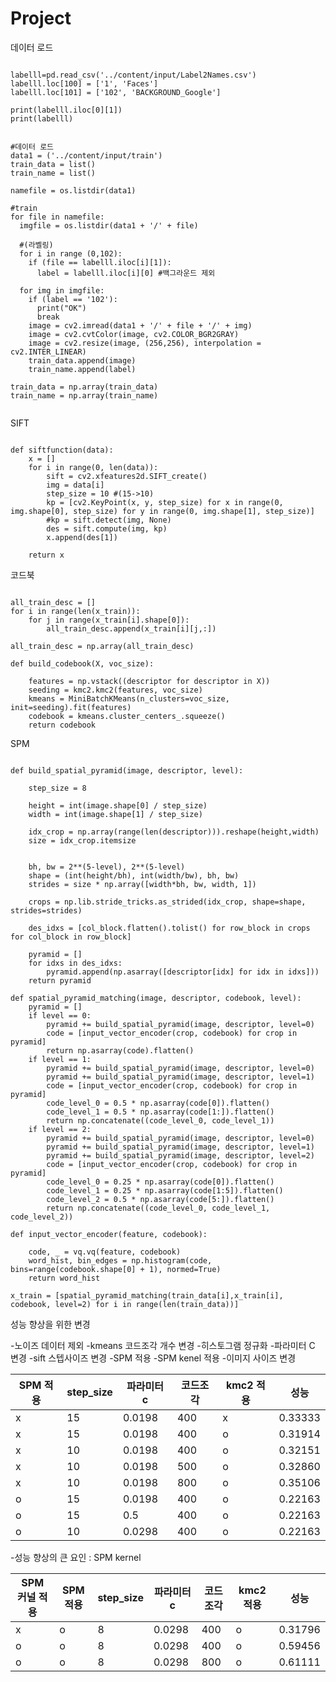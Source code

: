 # Project

데이터 로드
<pre><code>
labelll=pd.read_csv('../content/input/Label2Names.csv')
labelll.loc[100] = ['1', 'Faces']
labelll.loc[101] = ['102', 'BACKGROUND_Google']

print(labelll.iloc[0][1])
print(labelll)
</code></pre>
<pre><code>
#데이터 로드
data1 = ('../content/input/train')
train_data = list()
train_name = list()

namefile = os.listdir(data1)

#train
for file in namefile:
  imgfile = os.listdir(data1 + '/' + file)
  
  #(라벨링)
  for i in range (0,102):
    if (file == labelll.iloc[i][1]):
      label = labelll.iloc[i][0] #백그라운드 제외

  for img in imgfile:
    if (label == '102'):
      print("OK")
      break
    image = cv2.imread(data1 + '/' + file + '/' + img)
    image = cv2.cvtColor(image, cv2.COLOR_BGR2GRAY)
    image = cv2.resize(image, (256,256), interpolation = cv2.INTER_LINEAR)
    train_data.append(image)
    train_name.append(label)

train_data = np.array(train_data)
train_name = np.array(train_name)

</pre></code>

SIFT
<pre><code>
def siftfunction(data):
    x = []
    for i in range(0, len(data)):
        sift = cv2.xfeatures2d.SIFT_create()
        img = data[i]
        step_size = 10 #(15->10)
        kp = [cv2.KeyPoint(x, y, step_size) for x in range(0, img.shape[0], step_size) for y in range(0, img.shape[1], step_size)]
        #kp = sift.detect(img, None)
        des = sift.compute(img, kp)
        x.append(des[1])
        
    return x
</pre></code>

코드북
<pre><code>
all_train_desc = []
for i in range(len(x_train)):
    for j in range(x_train[i].shape[0]):
        all_train_desc.append(x_train[i][j,:])

all_train_desc = np.array(all_train_desc)

def build_codebook(X, voc_size):
   
    features = np.vstack((descriptor for descriptor in X))
    seeding = kmc2.kmc2(features, voc_size)
    kmeans = MiniBatchKMeans(n_clusters=voc_size, init=seeding).fit(features)
    codebook = kmeans.cluster_centers_.squeeze()
    return codebook
</pre></code>

SPM
<pre><code>
def build_spatial_pyramid(image, descriptor, level):
  
    step_size = 8
   
    height = int(image.shape[0] / step_size)
    width = int(image.shape[1] / step_size)

    idx_crop = np.array(range(len(descriptor))).reshape(height,width)
    size = idx_crop.itemsize

   
    bh, bw = 2**(5-level), 2**(5-level)
    shape = (int(height/bh), int(width/bw), bh, bw)
    strides = size * np.array([width*bh, bw, width, 1])

    crops = np.lib.stride_tricks.as_strided(idx_crop, shape=shape, strides=strides)

    des_idxs = [col_block.flatten().tolist() for row_block in crops for col_block in row_block]

    pyramid = []
    for idxs in des_idxs:
        pyramid.append(np.asarray([descriptor[idx] for idx in idxs]))
    return pyramid

def spatial_pyramid_matching(image, descriptor, codebook, level):
    pyramid = []
    if level == 0:
        pyramid += build_spatial_pyramid(image, descriptor, level=0)
        code = [input_vector_encoder(crop, codebook) for crop in pyramid]
        return np.asarray(code).flatten()
    if level == 1:
        pyramid += build_spatial_pyramid(image, descriptor, level=0)
        pyramid += build_spatial_pyramid(image, descriptor, level=1)
        code = [input_vector_encoder(crop, codebook) for crop in pyramid]
        code_level_0 = 0.5 * np.asarray(code[0]).flatten()
        code_level_1 = 0.5 * np.asarray(code[1:]).flatten()
        return np.concatenate((code_level_0, code_level_1))
    if level == 2:
        pyramid += build_spatial_pyramid(image, descriptor, level=0)
        pyramid += build_spatial_pyramid(image, descriptor, level=1)
        pyramid += build_spatial_pyramid(image, descriptor, level=2)
        code = [input_vector_encoder(crop, codebook) for crop in pyramid]
        code_level_0 = 0.25 * np.asarray(code[0]).flatten()
        code_level_1 = 0.25 * np.asarray(code[1:5]).flatten()
        code_level_2 = 0.5 * np.asarray(code[5:]).flatten()
        return np.concatenate((code_level_0, code_level_1, code_level_2))

def input_vector_encoder(feature, codebook):
   
    code, _ = vq.vq(feature, codebook)
    word_hist, bin_edges = np.histogram(code, bins=range(codebook.shape[0] + 1), normed=True)
    return word_hist
    
x_train = [spatial_pyramid_matching(train_data[i],x_train[i], codebook, level=2) for i in range(len(train_data))]
</pre></code>


성능 향상을 위한 변경

-노이즈 데이터 제외
-kmeans 코드조각 개수 변경
-히스토그램 정규화
-파라미터 C 변경
-sift 스텝사이즈 변경
-SPM 적용
-SPM kenel 적용
-이미지 사이즈 변경


|SPM 적용| step_size | 파라미터 c | 코드조각 | kmc2 적용 | 성능 |
| --- | --- |--- |--- |--- |--- |
|x  | 15 | 0.0198 | 400 |   x |0.33333|
|x  | 15 | 0.0198 | 400 |   o |0.31914|
| x | 10 | 0.0198 | 400 |o  | 0.32151 |
| x | 10 | 0.0198 | 500 | o | 0.32860 |
| x | 10 | 0.0198 | 800 | o | 0.35106 |
| o | 15 | 0.0198 | 400 |   o |0.22163|
| o | 15 | 0.5 |400  |  o |0.22163|
| o | 10 | 0.0298 |400  |  o |0.22163|


-성능 향상의 큰 요인 : SPM kernel

|SPM 커널 적용|SPM 적용| step_size | 파라미터 c | 코드조각 | kmc2 적용 | 성능 |
| --- | --- |--- |--- |--- |--- |--- |
| x | o | 8 | 0.0298 | 400 | o |0.31796|
| o | o | 8| 0.0298 |400  |  o |0.59456|
| o | o | 8 | 0.0298 | 800 | o |0.61111|
